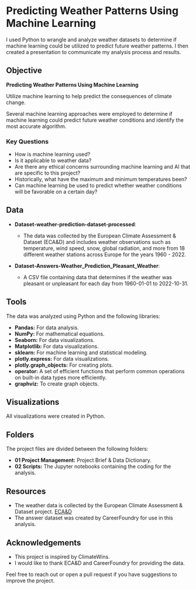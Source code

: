 # Predicting Weather Patterns Using Machine Learning

I used Python to wrangle and analyze weather datasets to determine if machine learning could be utilized to predict future weather patterns. I then created a presentation to communicate my analysis process and results.

## Objective
**Predicting Weather Patterns Using Machine Learning**

Utilize machine learning to help predict the consequences of climate change.

Several machine learning approaches were employed to determine if machine learning could predict future weather conditions and identify the most accurate algorithm.

### Key Questions
- How is machine learning used?
- Is it applicable to weather data?
- Are there any ethical concerns surrounding machine learning and AI that are specific to this project?
- Historically, what have the maximum and minimum temperatures been?
- Can machine learning be used to predict whether weather conditions will be favorable on a certain day?

## Data
- **Dataset-weather-prediction-dataset-processed**: 
  - The data was collected by the European Climate Assessment & Dataset (ECA&D) and includes weather observations such as temperature, wind speed, snow, global radiation, and more from 18 different weather stations across Europe for the years 1960 - 2022.

- **Dataset-Answers-Weather_Prediction_Pleasant_Weather**: 
  - A CSV file containing data that determines if the weather was pleasant or unpleasant for each day from 1960-01-01 to 2022-10-31.

## Tools
The data was analyzed using Python and the following libraries:
- **Pandas:** For data analysis.
- **NumPy:** For mathematical equations.
- **Seaborn:** For data visualizations.
- **Matplotlib:** For data visualizations.
- **sklearn:** For machine learning and statistical modeling.
- **plotly.express:** For data visualizations.
- **plotly.graph_objects:** For creating plots.
- **operator:** A set of efficient functions that perform common operations on built-in data types more efficiently.
- **graphviz:** To create graph objects.

## Visualizations
All visualizations were created in Python.

## Folders
The project files are divided between the following folders:
- **01 Project Management:** Project Brief & Data Dictionary.
- **02 Scripts:** The Jupyter notebooks containing the coding for the analysis.

## Resources
- The weather data is collected by the European Climate Assessment & Dataset project. [ECA&D](https://www.ecad.eu/)
- The answer dataset was created by CareerFoundry for use in this analysis.

## Acknowledgements
- This project is inspired by ClimateWins.
- I would like to thank ECA&D and CareerFoundry for providing the data.
  
Feel free to reach out or open a pull request if you have suggestions to improve the project.
